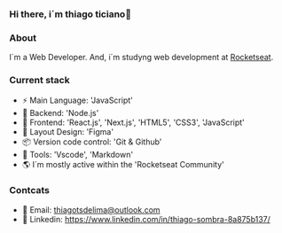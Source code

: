 ### Hi there, i´m thiago ticiano👋

### About
I´m a Web Developer. And, i´m studyng web development at [Rocketseat](https://app.rocketseat.com.br/).

### Current stack
- ⚡️ Main Language: 'JavaScript'
- 📡 Backend: 'Node.js'
- 🎉 Frontend: 'React.js', 'Next.js', 'HTML5', 'CSS3', 'JavaScript'
- 🎨 Layout Design: 'Figma'
- 📦️ Version code control: 'Git & Github'
- 🔨 Tools: 'Vscode', 'Markdown'
- 🌎 I´m mostly active within the 'Rocketseat Community'

 ### Contcats
 - 📧 Email: thiagotsdelima@outlook.com
 - 👤 Linkedin: https://www.linkedin.com/in/thiago-sombra-8a875b137/
   
